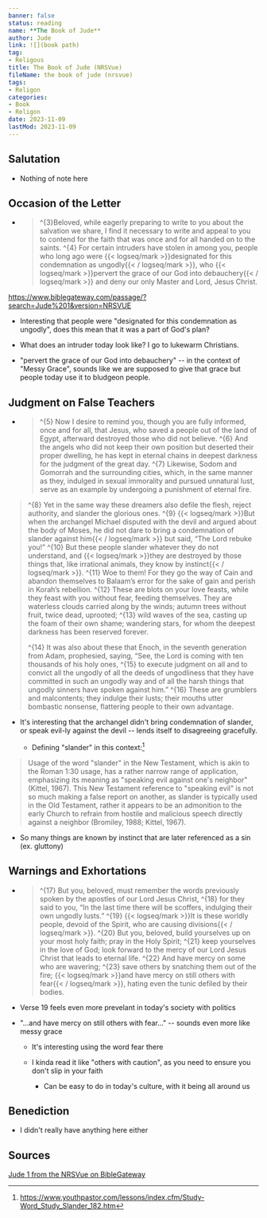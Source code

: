 ```yaml
---
banner: false
status: reading
name: **The Book of Jude**
author: Jude
link: ![](book path)
tag:
- Religous
title: The Book of Jude (NRSVue)
fileName: the book of jude (nrsvue)
tags:
- Religon
categories:
- Book
- Religon
date: 2023-11-09
lastMod: 2023-11-09
---
```

## Salutation

  + Nothing of note here

## Occasion of the Letter

  + > ^{3}Beloved, while eagerly preparing to write to you about the salvation we share, I find it necessary to write and appeal to you to contend for the faith that was once and for all handed on to the saints. ^{4} For certain intruders have stolen in among you, people who long ago were {{< logseq/mark >}}designated for this condemnation as ungodly{{< / logseq/mark >}}, who {{< logseq/mark >}}pervert the grace of our God into debauchery{{< / logseq/mark >}} and deny our only Master and Lord, Jesus Christ.

https://www.biblegateway.com/passage/?search=Jude%201&version=NRSVUE

  + Interesting that people were "designated for this condemnation as ungodly", does this mean that it was a part of God's plan?

  + What does an intruder today look like? I go to lukewarm Christians.

  + "pervert the grace of our God into debauchery" -- in the context of "Messy Grace", sounds like we are supposed to give that grace but people today use it to bludgeon people.

## Judgment on False Teachers

  + > ^{5} Now I desire to remind you, though you are fully informed, once and for all, that Jesus, who saved a people out of the land of Egypt, afterward destroyed those who did not believe. ^{6} And the angels who did not keep their own position but deserted their proper dwelling, he has kept in eternal chains in deepest darkness for the judgment of the great day. ^{7} Likewise, Sodom and Gomorrah and the surrounding cities, which, in the same manner as they, indulged in sexual immorality and pursued unnatural lust, serve as an example by undergoing a punishment of eternal fire.
>
> ^{8} Yet in the same way these dreamers also defile the flesh, reject authority, and slander the glorious ones. ^{9} {{< logseq/mark >}}But when the archangel Michael disputed with the devil and argued about the body of Moses, he did not dare to bring a condemnation of slander against him{{< / logseq/mark >}} but said, “The Lord rebuke you!” ^{10} But these people slander whatever they do not understand, and {{< logseq/mark >}}they are destroyed by those things that, like irrational animals, they know by instinct{{< / logseq/mark >}}. ^{11} Woe to them! For they go the way of Cain and abandon themselves to Balaam’s error for the sake of gain and perish in Korah’s rebellion. ^{12} These are blots on your love feasts, while they feast with you without fear, feeding themselves. They are waterless clouds carried along by the winds; autumn trees without fruit, twice dead, uprooted; ^{13} wild waves of the sea, casting up the foam of their own shame; wandering stars, for whom the deepest darkness has been reserved forever.
> 
> ^{14} It was also about these that Enoch, in the seventh generation from Adam, prophesied, saying, “See, the Lord is coming with ten thousands of his holy ones, ^{15} to execute judgment on all and to convict all the ungodly of all the deeds of ungodliness that they have committed in such an ungodly way and of all the harsh things that ungodly sinners have spoken against him.” ^{16} These are grumblers and malcontents; they indulge their lusts; their mouths utter bombastic nonsense, flattering people to their own advantage.

  + It's interesting that the archangel didn't bring condemnation of slander, or speak evil-ly against the devil -- lends itself to disagreeing gracefully.

    + Defining "slander" in this context:[^1]
> Usage of the word "slander" in the New Testament, which is akin to the Roman 1:30 usage, has a rather narrow range of application, emphasizing its meaning as "speaking evil against one's neighbor" (Kittel, 1967). This New Testament reference to "speaking evil" is not so much making a false report on another, as slander is typically used in the Old Testament, rather it appears to be an admonition to the early Church to refrain from hostile and malicious speech directly against a neighbor (Bromiley, 1988; Kittel, 1967).

  + So many things are known by instinct that are later referenced as a sin (ex. gluttony)

## Warnings and Exhortations

  + > ^{17} But you, beloved, must remember the words previously spoken by the apostles of our Lord Jesus Christ, ^{18} for they said to you, “In the last time there will be scoffers, indulging their own ungodly lusts.” ^{19} {{< logseq/mark >}}It is these worldly people, devoid of the Spirit, who are causing divisions{{< / logseq/mark >}}. ^{20} But you, beloved, build yourselves up on your most holy faith; pray in the Holy Spirit; ^{21} keep yourselves in the love of God; look forward to the mercy of our Lord Jesus Christ that leads to eternal life. ^{22} And have mercy on some who are wavering; ^{23} save others by snatching them out of the fire; {{< logseq/mark >}}and have mercy on still others with fear{{< / logseq/mark >}}, hating even the tunic defiled by their bodies.

  + Verse 19 feels even more prevelant in today's society with politics

  + "...and have mercy on still others with fear..." -- sounds even more like messy grace

    + It's interesting using the word fear there

    + I kinda read it like "others with caution", as you need to ensure you don't slip in your faith

      + Can be easy to do in today's culture, with it being all around us

## Benediction

  + I didn't really have anything here either

## Sources

[Jude 1 from the NRSVue on BibleGateway](https://www.biblegateway.com/passage/?search=Jude%201&version=NRSVUE)

[^1]: https://www.youthpastor.com/lessons/index.cfm/Study-Word_Study_Slander_182.htm
